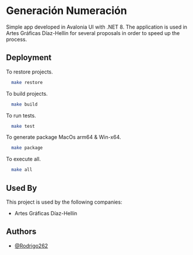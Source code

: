 
# Generación Numeración

Simple app developed in Avalonia UI with .NET 8. The application is used in Artes Gráficas Díaz-Hellin for several proposals in order to speed up the process.



## Deployment

To restore projects.

```bash
  make restore
```
To build projects.
```bash
  make build
```
To run tests.
```bash
  make test
```
To generate package MacOs arm64 & Win-x64.
```bash
  make package
```

To execute all.
```bash
  make all
```


## Used By

This project is used by the following companies:

- Artes Gráficas Díaz-Hellín


## Authors

- [@Rodrigo262](https://www.github.com/Rodrigo262)
